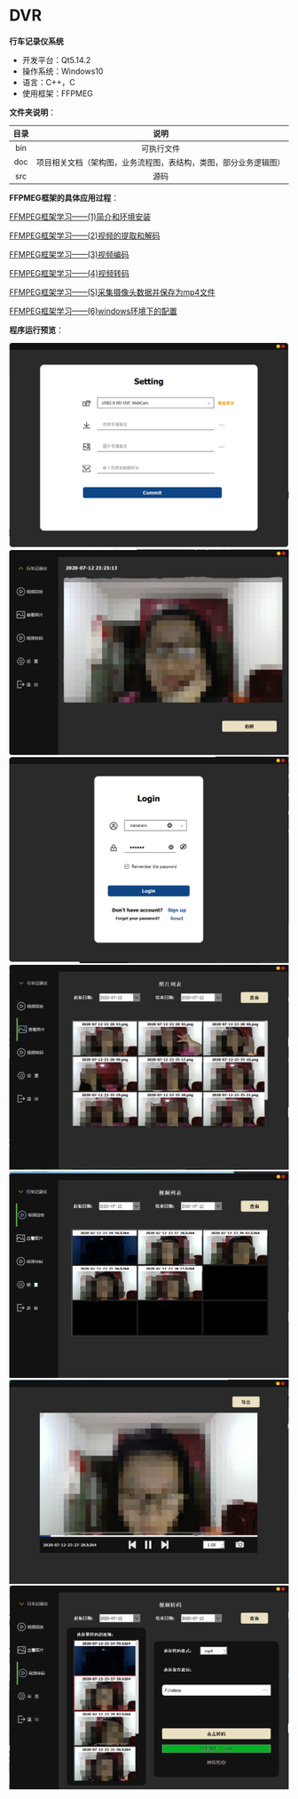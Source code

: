 # DVR
**行车记录仪系统**

- 开发平台：Qt5.14.2
- 操作系统：Windows10
- 语言：C++，C
- 使用框架：FFPMEG

**文件夹说明**：

| 目录 |                             说明                             |
| :--: | :----------------------------------------------------------: |
| bin  |                          可执行文件                          |
| doc  | 项目相关文档（架构图，业务流程图，表结构，类图，部分业务逻辑图） |
| src  |                             源码                             |



**FFPMEG框架的具体应用过程**：

[FFMPEG框架学习——(1)简介和环境安装](https://wukurua.github.io/2020/05/31/FFMPEG%E6%A1%86%E6%9E%B6%E5%AD%A6%E4%B9%A0-(1)%E7%AE%80%E4%BB%8B%E5%92%8C%E7%8E%AF%E5%A2%83%E5%AE%89%E8%A3%85/)

[FFMPEG框架学习——(2)视频的提取和解码](https://wukurua.github.io/2020/06/05/FFMPEG%E6%A1%86%E6%9E%B6%E5%AD%A6%E4%B9%A0-(2)%E8%A7%86%E9%A2%91%E7%9A%84%E6%8F%90%E5%8F%96%E5%92%8C%E8%A7%A3%E7%A0%81/)

[FFMPEG框架学习——(3)视频编码](https://wukurua.github.io/2020/06/12/FFMPEG%E6%A1%86%E6%9E%B6%E5%AD%A6%E4%B9%A0-(3)%E8%A7%86%E9%A2%91%E7%BC%96%E7%A0%81/)

[FFMPEG框架学习——(4)视频转码](https://wukurua.github.io/2020/06/14/FFMPEG%E6%A1%86%E6%9E%B6%E5%AD%A6%E4%B9%A0-(4)%E8%A7%86%E9%A2%91%E8%BD%AC%E7%A0%81/)

[FFMPEG框架学习——(5)采集摄像头数据并保存为mp4文件](https://wukurua.github.io/2020/06/16/FFMPEG%E6%A1%86%E6%9E%B6%E5%AD%A6%E4%B9%A0-(5)%E6%91%84%E5%83%8F%E5%A4%B4/)

[FFMPEG框架学习——(6)windows环境下的配置](https://wukurua.github.io/2020/06/18/FFMPEG%E6%A1%86%E6%9E%B6%E5%AD%A6%E4%B9%A0-(6)windows%E7%8E%AF%E5%A2%83%E4%B8%8B%E7%9A%84%E9%85%8D%E7%BD%AE/)




**程序运行预览**：

<img src="doc\运行结果预览\20200712232359.png" alt="20200712232359" style="zoom:67%;" />

<img src="doc\运行结果预览\20200712232658.png" alt="20200712232658" style="zoom: 67%;" />

<img src="doc\运行结果预览\20200712232747.png" alt="20200712232747" style="zoom:67%;" />

<img src="doc\运行结果预览\20200712234455.png" alt="20200712234455" style="zoom:67%;" />

<img src="doc\运行结果预览\20200712234523.png" alt="20200712234523" style="zoom:67%;" />

<img src="doc\运行结果预览\20200712234538.png" alt="20200712234538" style="zoom:67%;" />

<img src="doc\运行结果预览\20200712234556.png" alt="20200712234556" style="zoom:67%;" />